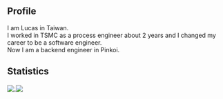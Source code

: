 ## Profile

<div>I am Lucas in Taiwan.</div>
<div>I worked in TSMC as a process engineer about 2 years and I changed my career to be a software engineer. </div>
<div>Now I am a backend engineer in Pinkoi.</div>


## Statistics

<a href="https://github.com/Blucas0707/Blucas0707">
  <img align="center" src="https://github-readme-stats.vercel.app/api/?username=Blucas0707&count_private=true&show_icons=true&theme=radical" />
</a>
<a href="https://github.com/Blucas0707/Blucas0707">
  <img align="center" src="https://github-readme-stats.vercel.app/api/top-langs/?username=Blucas0707&layout=compact" />
</a>
